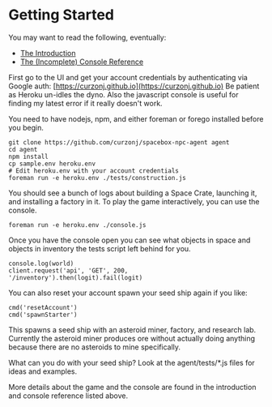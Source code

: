 # Getting Started

You may want to read the following, eventually:

* [The Introduction](./introduction.md)
* [The (Incomplete) Console Reference](./console.md)

First go to the UI and get your account credentials by authenticating via Google auth: [https://curzonj.github.io](https://curzonj.github.io) Be patient as Heroku un-idles the dyno. Also the javascript console is useful for finding my latest error if it really doesn't work.

You need to have nodejs, npm, and either foreman or forego installed before you begin.

```
git clone https://github.com/curzonj/spacebox-npc-agent agent
cd agent
npm install
cp sample.env heroku.env
# Edit heroku.env with your account credentials
foreman run -e heroku.env ./tests/construction.js
```

You should see a bunch of logs about building a Space Crate, launching it, and installing a factory in it. To play the game interactively, you can use the console.

```
foreman run -e heroku.env ./console.js
```

Once you have the console open you can see what objects in space and objects in inventory the tests script left behind for you.

```
console.log(world)
client.request('api', 'GET', 200, '/inventory').then(logit).fail(logit)
```

You can also reset your account spawn your seed ship again if you like:

```
cmd('resetAccount')
cmd('spawnStarter')
```

This spawns a seed ship with an asteroid miner, factory, and research lab. Currently the asteroid miner produces ore without actually doing anything because there are no asteroids to mine specifically.

What can you do with your seed ship? Look at the agent/tests/*.js files for ideas and examples.

More details about the game and the console are found in the introduction and console reference listed above.
